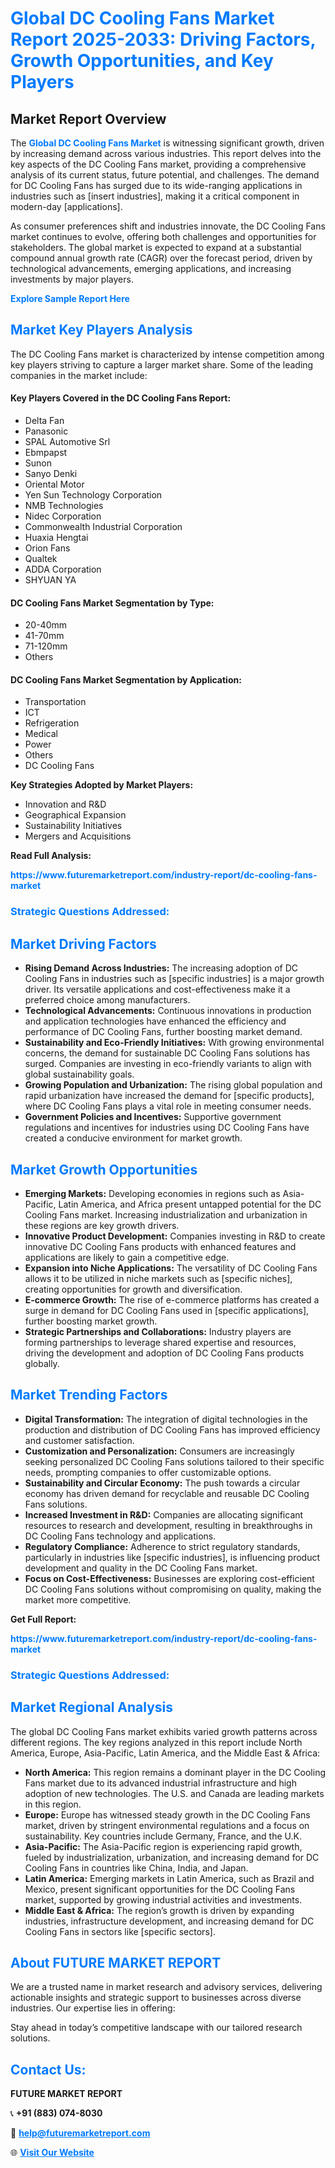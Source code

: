 <h1 style="color: #007BFF;">Global DC Cooling Fans Market Report 2025-2033: Driving Factors, Growth Opportunities, and Key Players</h1>

<section id="overview">
<h2>Market Report Overview</h2>
<p>The <a href="https://www.futuremarketreport.com/industry-report/dc-cooling-fans-market" style="color: #007BFF; text-decoration: none;"><strong>Global DC Cooling Fans Market</strong></a> is witnessing significant growth, driven by increasing demand across various industries. This report delves into the key aspects of the DC Cooling Fans market, providing a comprehensive analysis of its current status, future potential, and challenges. The demand for DC Cooling Fans has surged due to its wide-ranging applications in industries such as [insert industries], making it a critical component in modern-day [applications].</p>
<p>As consumer preferences shift and industries innovate, the DC Cooling Fans market continues to evolve, offering both challenges and opportunities for stakeholders. The global market is expected to expand at a substantial compound annual growth rate (CAGR) over the forecast period, driven by technological advancements, emerging applications, and increasing investments by major players.</p>
</section>

<section id="overview">
<p><a href="https://www.futuremarketreport.com/request-sample/reportId=127856" style="color: #007BFF; text-decoration: none;"><strong>Explore Sample Report Here</strong></a></p>
</section>

<section id="key-players">
<h2 style="color: #007BFF;">Market Key Players Analysis</h2>
<p>The DC Cooling Fans market is characterized by intense competition among key players striving to capture a larger market share. Some of the leading companies in the market include:</p>
<h4>Key Players Covered in the DC Cooling Fans Report:</h4>
<ul><li>Delta Fan</li><li>Panasonic</li><li>SPAL Automotive Srl</li><li>Ebmpapst</li><li>Sunon</li><li>Sanyo Denki</li><li>Oriental Motor</li><li>Yen Sun Technology Corporation</li><li>NMB Technologies</li><li>Nidec Corporation</li><li>Commonwealth Industrial Corporation</li><li>Huaxia Hengtai</li><li>Orion Fans</li><li>Qualtek</li><li>ADDA Corporation</li><li>SHYUAN YA</li></ul>
<h4>DC Cooling Fans Market Segmentation by Type:</h4>
<ul><li>20-40mm</li><li>41-70mm</li><li>71-120mm</li><li>Others</li></ul>

<h4>DC Cooling Fans Market Segmentation by Application:</h4>
<ul><li>Transportation</li><li>ICT</li><li>Refrigeration</li><li>Medical</li><li>Power</li><li>Others</li><li>DC Cooling Fans</li></ul>
<p><strong>Key Strategies Adopted by Market Players:</strong></p>
<ul>
<li>Innovation and R&D</li>
<li>Geographical Expansion</li>
<li>Sustainability Initiatives</li>
<li>Mergers and Acquisitions</li>
</ul>
</section>

<section>
<p><strong>Read Full Analysis: </strong></p><a href="https://www.futuremarketreport.com/industry-report/dc-cooling-fans-market" style="color: #007BFF; text-decoration: none;"><strong>https://www.futuremarketreport.com/industry-report/dc-cooling-fans-market</strong></a>
<h3 style="color: #007BFF;">Strategic Questions Addressed:</h3>
</section>

<section id="driving-factors">
<h2 style="color: #007BFF;">Market Driving Factors</h2>
<ul>
<li><strong>Rising Demand Across Industries:</strong> The increasing adoption of DC Cooling Fans in industries such as [specific industries] is a major growth driver. Its versatile applications and cost-effectiveness make it a preferred choice among manufacturers.</li>
<li><strong>Technological Advancements:</strong> Continuous innovations in production and application technologies have enhanced the efficiency and performance of DC Cooling Fans, further boosting market demand.</li>
<li><strong>Sustainability and Eco-Friendly Initiatives:</strong> With growing environmental concerns, the demand for sustainable DC Cooling Fans solutions has surged. Companies are investing in eco-friendly variants to align with global sustainability goals.</li>
<li><strong>Growing Population and Urbanization:</strong> The rising global population and rapid urbanization have increased the demand for [specific products], where DC Cooling Fans plays a vital role in meeting consumer needs.</li>
<li><strong>Government Policies and Incentives:</strong> Supportive government regulations and incentives for industries using DC Cooling Fans have created a conducive environment for market growth.</li>
</ul>
</section>

<section id="growth-opportunities">
<h2 style="color: #007BFF;">Market Growth Opportunities</h2>
<ul>
<li><strong>Emerging Markets:</strong> Developing economies in regions such as Asia-Pacific, Latin America, and Africa present untapped potential for the DC Cooling Fans market. Increasing industrialization and urbanization in these regions are key growth drivers.</li>
<li><strong>Innovative Product Development:</strong> Companies investing in R&D to create innovative DC Cooling Fans products with enhanced features and applications are likely to gain a competitive edge.</li>
<li><strong>Expansion into Niche Applications:</strong> The versatility of DC Cooling Fans allows it to be utilized in niche markets such as [specific niches], creating opportunities for growth and diversification.</li>
<li><strong>E-commerce Growth:</strong> The rise of e-commerce platforms has created a surge in demand for DC Cooling Fans used in [specific applications], further boosting market growth.</li>
<li><strong>Strategic Partnerships and Collaborations:</strong> Industry players are forming partnerships to leverage shared expertise and resources, driving the development and adoption of DC Cooling Fans products globally.</li>
</ul>
</section>

<section id="trending-factors">
<h2 style="color: #007BFF;">Market Trending Factors</h2>
<ul>
<li><strong>Digital Transformation:</strong> The integration of digital technologies in the production and distribution of DC Cooling Fans has improved efficiency and customer satisfaction.</li>
<li><strong>Customization and Personalization:</strong> Consumers are increasingly seeking personalized DC Cooling Fans solutions tailored to their specific needs, prompting companies to offer customizable options.</li>
<li><strong>Sustainability and Circular Economy:</strong> The push towards a circular economy has driven demand for recyclable and reusable DC Cooling Fans solutions.</li>
<li><strong>Increased Investment in R&D:</strong> Companies are allocating significant resources to research and development, resulting in breakthroughs in DC Cooling Fans technology and applications.</li>
<li><strong>Regulatory Compliance:</strong> Adherence to strict regulatory standards, particularly in industries like [specific industries], is influencing product development and quality in the DC Cooling Fans market.</li>
<li><strong>Focus on Cost-Effectiveness:</strong> Businesses are exploring cost-efficient DC Cooling Fans solutions without compromising on quality, making the market more competitive.</li>
</ul>
</section>

<section>
<p><strong>Get Full Report: </strong></p><a href="https://www.futuremarketreport.com/industry-report/dc-cooling-fans-market" style="color: #007BFF; text-decoration: none;"><strong>https://www.futuremarketreport.com/industry-report/dc-cooling-fans-market</strong></a>
<h3 style="color: #007BFF;">Strategic Questions Addressed:</h3>
</section>


<section id="regional-analysis">
<h2 style="color: #007BFF;">Market Regional Analysis</h2>
<p>The global DC Cooling Fans market exhibits varied growth patterns across different regions. The key regions analyzed in this report include North America, Europe, Asia-Pacific, Latin America, and the Middle East & Africa:</p>
<ul>
<li><strong>North America:</strong> This region remains a dominant player in the DC Cooling Fans market due to its advanced industrial infrastructure and high adoption of new technologies. The U.S. and Canada are leading markets in this region.</li>
<li><strong>Europe:</strong> Europe has witnessed steady growth in the DC Cooling Fans market, driven by stringent environmental regulations and a focus on sustainability. Key countries include Germany, France, and the U.K.</li>
<li><strong>Asia-Pacific:</strong> The Asia-Pacific region is experiencing rapid growth, fueled by industrialization, urbanization, and increasing demand for DC Cooling Fans in countries like China, India, and Japan.</li>
<li><strong>Latin America:</strong> Emerging markets in Latin America, such as Brazil and Mexico, present significant opportunities for the DC Cooling Fans market, supported by growing industrial activities and investments.</li>
<li><strong>Middle East & Africa:</strong> The region’s growth is driven by expanding industries, infrastructure development, and increasing demand for DC Cooling Fans in sectors like [specific sectors].</li>
</ul>
</section>

<footer>
<h2 style="color: #007BFF;">About FUTURE MARKET REPORT</h2>
<p>We are a trusted name in market research and advisory services, delivering actionable insights and strategic support to businesses across diverse industries. Our expertise lies in offering:</p>

<p>Stay ahead in today’s competitive landscape with our tailored research solutions.</p>

<h2 style="color: #007BFF;">Contact Us:</h2>
<p><strong>FUTURE MARKET REPORT</strong></p>
<p>📞 <strong>+91 (883) 074-8030</strong></p>
<p>📧 <strong><a href="mailto:help@futuremarketreport.com" style="color: #007BFF;">help@futuremarketreport.com</a></strong></p>
<p>🌐 <strong><a href="https://www.futuremarketreport.com/" style="color: #007BFF;">Visit Our Website</a></strong></p>
</footer>